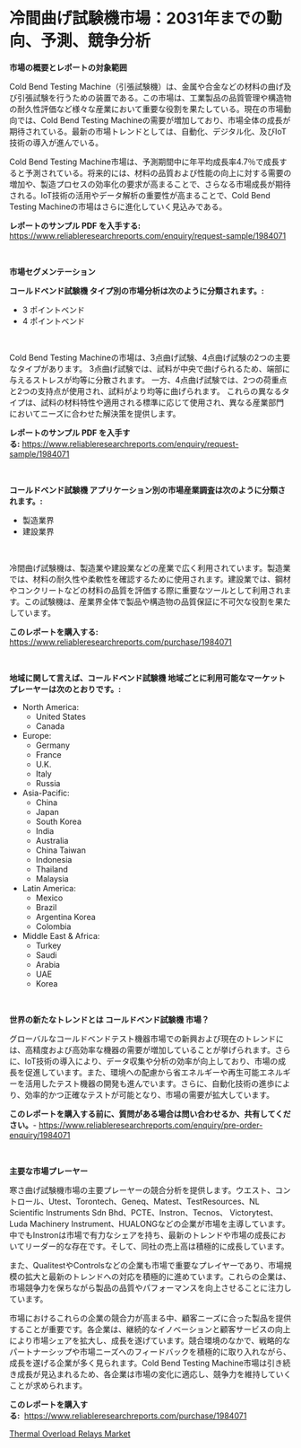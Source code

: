 <p><h1>冷間曲げ試験機市場：2031年までの動向、予測、競争分析</h1></p><p><strong>市場の概要とレポートの対象範囲</strong></p>
<p><p>Cold Bend Testing Machine（引張試験機）は、金属や合金などの材料の曲げ及び引張試験を行うための装置である。この市場は、工業製品の品質管理や構造物の耐久性評価など様々な産業において重要な役割を果たしている。現在の市場動向では、Cold Bend Testing Machineの需要が増加しており、市場全体の成長が期待されている。最新の市場トレンドとしては、自動化、デジタル化、及びIoT技術の導入が進んでいる。</p><p>Cold Bend Testing Machine市場は、予測期間中に年平均成長率4.7％で成長すると予測されている。将来的には、材料の品質および性能の向上に対する需要の増加や、製造プロセスの効率化の要求が高まることで、さらなる市場成長が期待される。IoT技術の活用やデータ解析の重要性が高まることで、Cold Bend Testing Machineの市場はさらに進化していく見込みである。</p></p>
<p><strong>レポートのサンプル PDF を入手する:</strong> <a href="https://www.reliableresearchreports.com/enquiry/request-sample/1984071">https://www.reliableresearchreports.com/enquiry/request-sample/1984071</a></p>
<p>&nbsp;</p>
<p><strong>市場セグメンテーション</strong></p>
<p><strong>コールドベンド試験機 タイプ別の市場分析は次のように分類されます。:</strong></p>
<p><ul><li>3 ポイントベンド</li><li>4 ポイントベンド</li></ul></p>
<p>&nbsp;</p>
<p><p>Cold Bend Testing Machineの市場は、3点曲げ試験、4点曲げ試験の2つの主要なタイプがあります。 3点曲げ試験では、試料が中央で曲げられるため、端部に与えるストレスが均等に分散されます。 一方、4点曲げ試験では、2つの荷重点と2つの支持点が使用され、試料がより均等に曲げられます。 これらの異なるタイプは、試料の材料特性や適用される標準に応じて使用され、異なる産業部門においてニーズに合わせた解決策を提供します。</p></p>
<p><strong>レポートのサンプル PDF を入手する:</strong>&nbsp;<a href="https://www.reliableresearchreports.com/enquiry/request-sample/1984071">https://www.reliableresearchreports.com/enquiry/request-sample/1984071</a></p>
<p>&nbsp;</p>
<p><strong> コールドベンド試験機 アプリケーション別の市場産業調査は次のように分類されます。:</strong></p>
<p><ul><li>製造業界</li><li>建設業界</li></ul></p>
<p>&nbsp;</p>
<p><p>冷間曲げ試験機は、製造業や建設業などの産業で広く利用されています。製造業では、材料の耐久性や柔軟性を確認するために使用されます。建設業では、鋼材やコンクリートなどの材料の品質を評価する際に重要なツールとして利用されます。この試験機は、産業界全体で製品や構造物の品質保証に不可欠な役割を果たしています。</p></p>
<p><strong>このレポートを購入する:</strong>&nbsp; <a href="https://www.reliableresearchreports.com/purchase/1984071">https://www.reliableresearchreports.com/purchase/1984071</a></p>
<p>&nbsp;</p>
<p><strong>地域に関して言えば、コールドベンド試験機 地域ごとに利用可能なマーケットプレーヤーは次のとおりです。:</strong></p>
<p><ul>
    <li>
        North America:
        <ul>
            <li>United States</li>
            <li>Canada</li>
        </ul>
    </li>
    <li>
        Europe:
        <ul>
            <li>Germany</li>
            <li>France</li>
            <li>U.K.</li>
            <li>Italy</li>
            <li>Russia</li>
        </ul>
    </li>
    <li>
        Asia-Pacific:
        <ul>
            <li>China</li>
            <li>Japan</li>
            <li>South Korea</li>
            <li>India</li>
            <li>Australia</li>
            <li>China Taiwan</li>
            <li>Indonesia</li>
            <li>Thailand</li>
            <li>Malaysia</li>
        </ul>
    </li>
    <li>
        Latin America:
        <ul>
            <li>Mexico</li>
            <li>Brazil</li>
            <li>Argentina Korea</li>
            <li>Colombia</li>
        </ul>
    </li>
    <li>
        Middle East & Africa:
        <ul>
            <li>Turkey</li>
            <li>Saudi</li>
            <li>Arabia</li>
            <li>UAE</li>
            <li>Korea</li>
        </ul>
    </li>
    </ul></p>
<p>&nbsp;</p>
<p><strong>世界の新たなトレンドとは コールドベンド試験機 市場？</strong></p>
<p><p>グローバルなコールドベンドテスト機器市場での新興および現在のトレンドには、高精度および高効率な機器の需要が増加していることが挙げられます。さらに、IoT技術の導入により、データ収集や分析の効率が向上しており、市場の成長を促進しています。また、環境への配慮から省エネルギーや再生可能エネルギーを活用したテスト機器の開発も進んでいます。さらに、自動化技術の進歩により、効率的かつ正確なテストが可能となり、市場の需要が拡大しています。</p></p>
<p><strong>このレポートを購入する前に、質問がある場合は問い合わせるか、共有してください。</strong>- <a href="https://www.reliableresearchreports.com/enquiry/pre-order-enquiry/1984071">https://www.reliableresearchreports.com/enquiry/pre-order-enquiry/1984071</a></p>
<p>&nbsp;</p>
<p><strong>主要な市場プレーヤー</strong></p>
<p><p>寒さ曲げ試験機市場の主要プレーヤーの競合分析を提供します。ウエスト、コントロール、Utest、Torontech、Geneq、Matest、TestResources、NL Scientific Instruments Sdn Bhd、PCTE、Instron、Tecnos、 Victorytest、Luda Machinery Instrument、HUALONGなどの企業が市場を主導しています。中でもInstronは市場で有力なシェアを持ち、最新のトレンドや市場の成長においてリーダー的な存在です。そして、同社の売上高は積極的に成長しています。</p><p>また、QualitestやControlsなどの企業も市場で重要なプレイヤーであり、市場規模の拡大と最新のトレンドへの対応を積極的に進めています。これらの企業は、市場競争力を保ちながら製品の品質やパフォーマンスを向上させることに注力しています。</p><p>市場におけるこれらの企業の競合力が高まる中、顧客ニーズに合った製品を提供することが重要です。各企業は、継続的なイノベーションと顧客サービスの向上により市場シェアを拡大し、成長を遂げています。競合環境のなかで、戦略的なパートナーシップや市場ニーズへのフィードバックを積極的に取り入れながら、成長を遂げる企業が多く見られます。Cold Bend Testing Machine市場は引き続き成長が見込まれるため、各企業は市場の変化に適応し、競争力を維持していくことが求められます。</p></p>
<p><strong>このレポートを購入する:</strong>&nbsp;&nbsp;<a href="https://www.reliableresearchreports.com/purchase/1984071">https://www.reliableresearchreports.com/purchase/1984071</a></p>
<p><p><a href="https://github.com/Sinjinluong3e0awx2m195k76/Market-Research-Report-List-1/blob/main/thermal-overload-relays-market.md">Thermal Overload Relays Market</a></p></p>